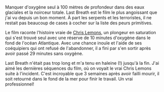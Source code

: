 Manquer d'oxygène seul à 100 mètres de profondeur dans des eaux glaciales et la noirceur totale. Last Breath est le film le plus angoissant que j'ai vu depuis un bon moment. À part les serpents et les terroristes, il ne restait pas beaucoup de cases à cocher sur la liste des peurs primitives.

Le film raconte l'histoire vraie de [Chris Lemons](https://en.wikipedia.org/wiki/Last_Breath_(2019_film)), un plongeur en saturation qui s'est trouvé seul avec une réserve de 10 minutes d'oxygène dans le fond de l'océan Atlantique. Avec une chance inouïe et l'aide de ses coéquipiers qui ont refusé de l'abandonner, il a fini par s'en sortir après avoir passé 29 minutes sans oxygène.

Last Breath n'était pas trop long et m'a tenu en haleine (!) jusqu'à la fin. J'ai aimé les dernières séquences du film, où on voyait le vrai Chris Lemons suite à l'incident. C'est incroyable que 3 semaines après avoir failli mourir, il soit retourné dans le fond de la mer pour finir le travail. Un vrai professionnel!
